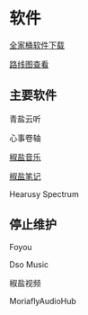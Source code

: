# 软件

[全家桶软件下载](https://github.com/Sakawish/Universe)

[路线图查看](https://github.com/Sakawish/Roadmap)

## 主要软件

青盐云听

心事卷轴

[椒盐音乐](salt-player.md) 

[椒盐笔记](salt-note.md) 

Hearusy Spectrum

## 停止维护

Foyou

Dso Music

椒盐视频

MoriaflyAudioHub